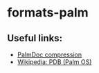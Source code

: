 # formats-palm

## Useful links:

* [PalmDoc compression](https://en.wikibooks.org/wiki/Data_Compression/Dictionary_compression#PalmDoc)
* [Wikipedia: PDB (Palm OS)](https://en.wikipedia.org/wiki/PDB_(Palm_OS))
